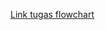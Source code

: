 [Link tugas flowchart](https://viewer.diagrams.net/?tags=%7B%7D&highlight=0000ff&layers=1&nav=1&title=businessflow#R%3Cmxfile%20pages%3D%222%22%3E%3Cdiagram%20id%3D%22C5RBs43oDa-KdzZeNtuy%22%20name%3D%22Page-1%22%3E7V1bd6O2Fv41fkwX4s5jYieZSaczaZLTzPSlSwbZpsHIg3ES99cfcRHGEraVxCCFzKyu1SBjDNr3vb%2B9GRjD%2BfNlAhezP3CAooGuBc8DYzTQdWDq%2BiD7TwvWxYpjlwvTJAzKkzYLt%2BF%2FqFzUytVVGKDl1okpxlEaLrYXfRzHyE%2B31mCS4Kft0yY42v7VBZwibuHWhxG%2Feh8G6axYdXVns%2F4JhdMZ%2FWVge8Unc0hPLp9kOYMBfqotGecDY5hgnBZ%2FzZ%2BHKMo2j%2B7L%2Fef1ffTlwb68%2BnP5E%2F7v7Pe7r3%2BdFBe7eMlXqkdIUJy%2B%2BtKjs%2BH5Az7%2FfvU9vvl0gtN0DZ9PjOLSjzBalftVPmu6phuIArKf5SFO0hme4hhG55vVswSv4gBlP6ORo805XzBekEVAFv9F5PdK5oCrFJOlWTqPyk8Fn6%2FchyVeJT7a81AlvVKYTFG657zyWbMHrPFKuXuXCM9RmqzJCQmKYBo%2BbjMULPlyWp232XvyR7n9LyCFxpHi9u705o6nRxQR2cn2%2FWkWpuh2AfPNeCLi%2B5ZdfURJip737gP91CpvtdQIbnn4tBEvQGVmVhMtet7Rd47Kcr%2B4%2BOjcWX71Gofk%2FipqVoq6pKapMWQqxKj8FkOp6jbeQDyOdl%2FwNIw5AhLtu8j%2BXCTYR8vlYfYfQ%2F9hmhP12yqNwhiV65MwioY4wkl%2BXWMymei%2BT9aXaYIfUO2TwB7blt2hIOm2oCTZbUmS3UdBMgXNgaWUOTAF5ULYHKjD967l%2FebaW6zvybYhbh853xLkfEcpzrc4UnyOF6vMZEHfJzuc%2FRWgFIbRkqPRNgUkOUgN%2FK0bslU74P3LHnC4I8jhnlIcDnin5wPRAgCliMEHD8PVMiUXT8jqwLjgdcwMz8crAQ90m0AdahvDEtQ2gHX2j8fiRi%2F1jSfK47paNtXjiPEXSsLJutmoapmfqdXEYARTOIbEy2QpqKoEWKIS0J691XvpUlLlLUMC8q%2BeJglc105YZImJZe3KTH4DVGSnCWxNY4hbXPKoWQ26TS8SuFFCdkF9cQNaLm9a9Q8oJnqUh7oVNLLLyfp7%2Bf384Ed28JtFD0fP9Q9H61eR6bCAGoICevR0x6vE02XSj67BVDEOnE%2B5qF1pNvhsTB90uSirAMNQypsBfNlqiJMkKx%2B%2B0WVvzUVxOBfFach5uV2mvADvFJ5%2FHfF83YsEIwDSMzBUZ9T2%2By5Z8UaePGS6vbPbOxjjrJaxtd3lEozCaUwOfbKfxJEwzrItC30YnZYfzMMgiHaRshvvwQMcbVyHJ43dQBmjNcrw%2BuQCRg3%2BV79J4%2Bo8aRqkplPSGL1EKNDY8KDlNXSlDK8p2bPeONM%2FtnzpTjxrcaKZShGtIRFxrAxnW5oImDtACXXjbXbpLBl8QP8BjbeuMXRxLLnmwewl9Idq%2FYOaxrSV0jT0vut%2BVBgHZMWvFA5DnLZgPQFE7qQx%2BrB9F40nLQqJ4WwLiSUKbmgt8jD5knofpEQU2GOqZY8bkkk36OcKLbPsBc0B919MWPSbAmLCq68NYdIExssF4XrCIZiHYfXb7rP%2BmAVk2%2F1fEXvujzGmxgSSw3XPkWFYFAkQTWGD5B7bIL2q9sJCv93tWgp3vqHvPb%2Bd2ovJW8t7GGZ3NcFJzWBqhCny2ipapBwPKtIp4UjPQXv2R5ZP%2B33Jp2m8B%2FnkewZOSyHU4CMMIzgmTLQnApQkm2yUJl82KzBev8I0UzRt6qkF0jX5tOkXBB8zXp4keE7%2Bh5Mw78goTE9A4oQwbo4OlIClV5xLey502Rxv8QFXDxieGv3DCBy1gNAWr34O5iVeCw6QmXeomo0oNEBU87dWXPB6CS%2Bi7H1Y8auFLqL3XaPGda7mA%2FwUH1D0sgINlqflt5JavewltYTRlWp1k1p8vuwWRQVgbgHXcxSrEzSzvGxK52U68qRnvNwOAphH4JtMGsTWGUK1PGIAyIGttEQuAbSuWoGUxVcfh3A5G6iKPTGYtKjVMOCkU6CuzSvv86yq3kdfXJPujNu8M%2F4BkT7AYEp%2BdoMV7rS0ZPNq5COW%2FIAIvKRTwrh8vNQDc%2BvqgubWVQtdQu%2B7YXxG5ehr5KdmmLcg0tCeLBTE5eEF3Xr8bi9h58dn1R0ev8VWls1uPX6Xt%2BFV%2B61q4S4XHUnHQQFTCrNXVeLqQEoDrfte4yyXd5CuK41%2Fg3wUKoSMYLnebUL4dwuNaGgqhZG%2FIqTLan5DvFRn99iwyZCeIvP4amkBA0C8m9FvB52ljat7HG069c%2BB1sv0JYULHNbTdECFInqa3nhdVJKsvJr9WDEW5NUFpo5Y3GazNtL1D9B6WUNtgXfFsGPAYPVR20l6rZcFw84IaLIE5AxK6wTk80Df4rz1RNc2jmhCHdH3MFuPU3RAdNh5i5P1NN7VelM5oLPNs03BzTtGbv%2B%2FebCeJlfOp%2Fuf91fGRfDPaPQ3nbH%2FnuJaRm8cVTU1eFA3V19P%2F%2F1sXieP5t8W%2Fnwzdh3nRA762WUtUiejnjTeO6t1yy%2FgOhvXtlrkXJxmRUw%2Fr2WyekwFwCdvEqQH2QCo4aah5zCtNSSQox%2B1TzYCmR20lGfyhKFER4fH7cJp7Oryo9cononzIF48ktFgkj%2F0h3c1Nhz6QlszHHlVIINXj632gfig5qP3wbxRefDTHq7zylY2MHNQTtEMdg3PfP0gM2TvGGTmeGOt1WKvzSSTHNFAu72pcTrv5vdCKkTbVKrtVkYq%2BHigkIqgJhV%2BNh9xucBxEMZTchxh%2F1CrCpCIwWL53pPvudBfawmFpZKWUQCFBahW6Zma0YVnrupqIchBw5DEG3LlEOWJ61YtcGAhNzCbZMPVx4bd6ju6XLZPVAELrEYMdXTREC6862qNvarunBENVNR0WNNbmGUlzS7L7CqYXb4scFTws0KqRQWz2zDnUIZuUWRiRPUSCwEw0LFV0qtSKx6T8nPc%2FZmVA%2Be3lFhpeGFrzZUIRFyJ1gaiydMH%2BdRyy9v826KM3TAku2NVbPRy2Gb1cgMBGVfM72gYjl1E%2FqzLsVpuRiSNMxkb6PbPVfbi8rMIT6cZRiuXN7p4UPyUqG%2B47EAL0fpiiyLSz5c%2BGaKTk2jKXBkJ4b3HF2SM23vntLRcT9OrMYTdzhYR572cUFshxA%2FLjanWDIzqzvmkch2cqMF8uvOmsYh5o5na9oODUcsHoYOGcWp9EART1MeyFZODhkGzH9uAcELjNcyc7VhonF526wHhyXnA0RWTGt4NLl8EMNw1BvI9Ti9wHHNLFITf8t5e%2Fq5h7FJfZkWwu22LWuv2dtvpp9vqAFHFYymWEaF3%2FiuzuFd0LE12gz1w%2BpkpoZZYwGar9Yb46s55my00xlmNiI5ldEN%2BStDpJ4rUEa6MUZ2sDKPzZYxLlIV0G0zckE10DPlcB0NCJfqVOP6vWgC64P%2FZ9O7%2BWT93z6ZfF9Pfv58Y0eQbbbn54FObWAA7AB1ObWqkC%2B8ofcApZ1zXq97hq4gbW63USP9NcJxewHkYZftyCRM4x0T5vcWI7O4rE%2Bg%2Fk4aE3HfXzQ1iSTEtJGgel66Ek8T1ZRpd1n8at1QNQGNHXC8cIWjS2m%2F23fevTPguObK6DDYaSaQGQKcjOWqAC%2B%2FjW0WkqGFIV1FXpe8xKy1IEW3MYfJQ3EX2%2BoF8lMJ%2BOVMiDOEkw2zRwpDDBGeopeqzS%2FLYsz9wgLIz%2Fg8%3D%3C%2Fdiagram%3E%3Cdiagram%20id%3D%22M2IwwLkEhJZUG1H4OqEq%22%20name%3D%22Page-2%22%3E5Vlbc9o4FP41ftmZdHwJBh5LAmlm0pYm2e1OXzoqFra2suUKOZD%2B%2Bj2yJd9kAkmAwC5JJtaRZOl837lJWN5FvLriKI0%2BsgBTy7WDleVdWq7r%2BH0P%2FknJYyEZDP1CEHISqEGV4I78xkpoK2lGArxoDBSMUUHSpnDGkgTPREOGOGfL5rA5o81VUxRiQ3A3Q9SUfiWBiJQWPbuSf8AkjPTKjq16YqQHK8EiQgFb1kTe2PIuOGOieIpXF5hK8DQuxbzJmt5yYxwnYpsJM%2Fxp6N3H37786X%2B7%2Fv55evv3anym3vKAaKYUvk7STIAoyeIfmFvl7sWjhgQUSeUjLI0oxZSFHMWWN0oxJzEWMKnVN606RsuICHyXopl8wxJsBmSRiCm0HHickxXWViDbppJ6x5gLvKqJlNJXmMFS%2FBGGlDaoVFAW6AxVe1nx6Wg1oxqXeh5SJhSWr65QhgcF9DNA7xugGxjjAKxQNRkXEQtZgui4ko44y5IAy2VsaFVjbhhLFXj%2FYCEeFZgoE6wJ9VpoFyzjM%2FzE%2FtV2BeIhFk%2BMU54udXmSKI4pEuSh6XE7R901UOcYxVlu4rJZWfwf8Ge%2FG6w1%2FAivEGDdMnklLY3dfRtrP29au2d3WLt%2FSGvvGbjflri3EQYlRROiheDsJ75glEmME5bgHDdKWyJESQiMXM4AujzQSMgIxPH3qiMmQZA7ThcnTWfaAQ0l7JoGp2fQ0MWCty8WHP%2FEg46%2FZdAZHlXQ6ULdp9LGA%2FIAj6F8nHKSyJRr%2BbYKSdI07Fs99AfXI7UE9lKbf%2FIZ2m06y7lrxizXPmTMGpy4s%2BzcCdTUKSssVRHntojzBy1CCm9Vs1qclNt4OU1Dg6Y5igAtsODurO68G9jSkOAX0LU9k9aTyPEt2Hu9t%2FYXfVqrMTGpmPjPJvk2D77Jw2GTvHfccWtj8nbfJm65vRYjRYDdRdz6a34z%2FXnlo3sckK%2F9xO27Z6Mz98h52phfnL5JaLemO2f0dQ7SdfReX49tXX8Zr4AKrkpFeTU3%2Bb9Wc2VRcIjs1G2EZnY6WnfrVMAZbBk%2Fnbfytie3XcP9DlQwKwJ4F0kX6%2FL2NhC%2B%2FDqwo3bqvA1sl7a7s07zYmqcBEeFUX%2FbK9P9gbQhcNeQ8n9l8kp9NGeJOFvkzvhelv5euipirurX8VaZ5MbA%2Fool2nfq%2B1xr46XmPhf%2FnIlCU72LfS72%2FLNelYBfseyBEKxpdwLbziPWXve58RCpD4cUz8XLj4b5cVR%2FU%2Be0jqGW603yj9KnJi8%2BxllWzrDlj%2ByBNUkS3uT7uxyod0xQTKiMs1dQwsUMcCxHgtCtWvd5mWGrabpm83YT8c%2BHzYjvdUT8zrOs0z46bRHyoVl97Vmcqaovj73xvw%3D%3D%3C%2Fdiagram%3E%3Cdiagram%20id%3D%224xfP0Dx915nVoGtdR2Ax%22%20name%3D%22Page-3%22%3E5Vlbc9soFP41mtk%2BZEcXy7Ef4yTOdrY7m510ennqEAtLdBGoCMV2f30PAqybHTupbDepXwwHOMD3fcABOcFlurwRKEv%2B4RGmju9GSye4cnzfHw0G8KcsK23xQt9YYkEiY6sMd%2BQ7NkbXWAsS4bxRUXJOJcmaxhlnDM9kw4aE4ItmtTmnzV4zFOOO4W6GaNf6kUQy0dZR6Fb2vzCJE9uz55qSFNnKxpAnKOKLmim4doJLwbnUqXR5ialCz%2BKi2023lK4HJjCT%2BzQQf0%2B%2FpALT98Nvi%2BLDbLL48Pa%2FM%2BPlAdHCTPgtywoJJlak91iYocuVxQNmkakk9IsoxZTHAqVOMMmwICmW0KJVdlsVTBYJkfguQzPlYQGKAVsiUwo5D5JzssRWAipvxoaFxMutk%2FbWUIIIMYeuxAqq2AYDg77Rn2%2BJW1RkepahpEbk0NiQ0U%2B8dl1BDAmD8hMQ9zuIdzDGEUjQZLmQCY85Q%2FS6sk4EL1iEVTcu5Ko67zjPDHhfsZQrAyYqJG9CrftUHT0OLIyLF2KGH5lQYFYlEjGWj0ltsJkpqIckeWgOpHfYgw7st4IwJXRnaLWuOHdRhChKIHGDGQj0pevfbeo%2F9Lr6991j6n%2FwovT%2FE3I1TW%2B5ltmyBbYhJPBaQOv1ZlrVt%2FNdjtqM6QXZcVSStp7P83kMXxSPe%2Bxj53vuY0EfurgQAq1qFTJFU76%2FbMLAfZI6WvUhoUfQqySGv6skxqc82c47qNvQDSiHVeqqUlWgyqwsapSIhKf3Rb77eOrjOBps2bR2hWOjQx1Ho1NIFNASq0%2F1zGfl7M%2FQZq%2BWxrnOrUyuR2mPjxW1PWu7G7S2r%2BH4CNvXuLOQdoaIiH0ltKOgFxYjrkMQuyjPNyzK0TFjRDugGhXvBaTaQMOcZRMeREnMID2DuZdwKmQIXOcvTEFKokgvYpyT7%2Bi%2BdKXWlpEk%2BA0nTnilfMG6zSukcyn4%2F%2FiSU674Y5zhkg5KW6YeGGmf3oOgy0i4gZDgYIR03wmmiOa%2FESPh7jVyXEZe3TuCt%2FdDwimjLa%2F7kHAHI5Zd8CklWY5PElatQ6iThVVe95p%2FzaJfCqThvk%2BBhwNp0x16SNUGGpGHBlLDb4V6J57MOZNnegu8gApekC1LdGw5pGL1bzSpncHgSn%2B6qK8u2g%2FFh%2ByLzGsdbbnWuKWPQ47C%2BskzxDY6KkV8lmsVK1eZ0OeP%2B4QuHD8YQ%2BrfQmp8%2FygfIt%2FUpqb7b47pMDPG5RnvWnf3ohf8XgE7W9iokVZeDd4cdsrllnpQavYO7yiey8eCu037exV9lNGc%2FT7mtaI4gHxa%2Fsx8anb92xYKKqoJi9%2BVQ7sameZTlBKqzoAbuIKlHCDUdnupCvo5bsJWDO9tiBjX4WH9uFmfU084byBbfUjU9%2BHqe2xw%2FQM%3D%3C%2Fdiagram%3E%3C%2Fmxfile%3E)

